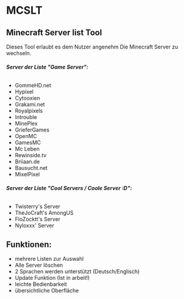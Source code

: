 # MCSLT
## Minecraft Server list Tool
Dieses Tool erlaubt es dem Nutzer angenehm Die Minecraft Server zu wechseln.  
###### __Server der Liste "Game Server":__
+ GommeHD.net
+ Hypixel
+ Cytooxien
+ Grakami.net
+ Royalpixels
+ Introuble
+ MinePlex
+ GrieferGames
+ OpenMC
+ GamesMC
+ Mc Leben
+ Rewinside.tv
+ Briiaan.de
+ Bausucht.net
+ MixelPixel
###### __Server der Liste "Cool Servers / Coole Server :D":__
+ Twisterry's Server
+ TheJoCraft's AmongUS
+ FloZocktt's Server
+ Nyloxxx' Server
## Funktionen:
+ mehrere Listen zur Auswahl
+ Alle Server löschen
+ 2 Sprachen werden unterstützt (Deutsch/Englisch)
+ Update Funktion (Ist in arbeit!)
+ leichte Bedienbarkeit
+ übersichtliche Oberfläche

